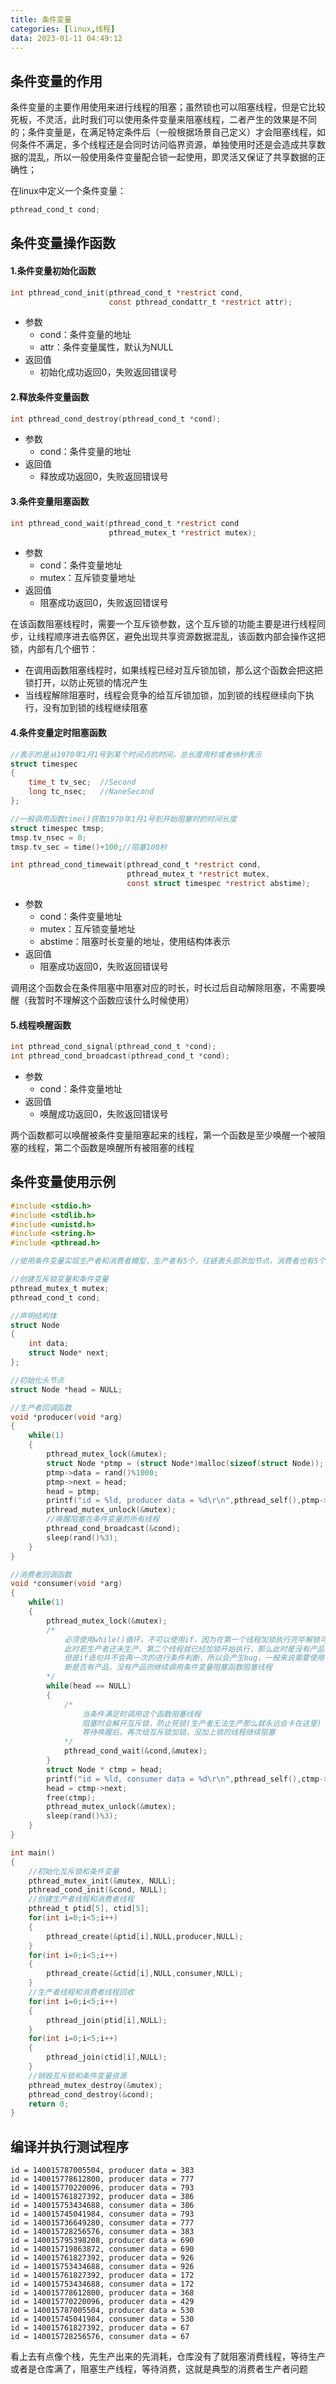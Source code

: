 ```yaml
---
title: 条件变量
categories: [linux,线程]
data: 2023-01-11 04:49:12
---
```


## 条件变量的作用

条件变量的主要作用使用来进行线程的阻塞；虽然锁也可以阻塞线程，但是它比较死板，不灵活，此时我们可以使用条件变量来阻塞线程，二者产生的效果是不同的；条件变量是，在满足特定条件后（一般根据场景自己定义）才会阻塞线程，如何条件不满足，多个线程还是会同时访问临界资源，单独使用时还是会造成共享数据的混乱，所以一般使用条件变量配合锁一起使用，即灵活又保证了共享数据的正确性；

在linux中定义一个条件变量：

~~~c
pthread_cond_t cond;
~~~

## 条件变量操作函数

#### 1.条件变量初始化函数

~~~c
int pthread_cond_init(pthread_cond_t *restrict cond,
                      const pthread_condattr_t *restrict attr);
~~~

-   参数
    -   cond：条件变量的地址
    -   attr：条件变量属性，默认为NULL
-   返回值
    -   初始化成功返回0，失败返回错误号

#### 2.释放条件变量函数

~~~c
int pthread_cond_destroy(pthread_cond_t *cond);
~~~

-   参数
    -   cond：条件变量的地址
-   返回值
    -   释放成功返回0，失败返回错误号

#### 3.条件变量阻塞函数

~~~c
int pthread_cond_wait(pthread_cond_t *restrict cond
                      pthread_mutex_t *restrict mutex);
~~~

-   参数
    -   cond：条件变量地址
    -   mutex：互斥锁变量地址
-   返回值
    -   阻塞成功返回0，失败返回错误号

在该函数阻塞线程时，需要一个互斥锁参数，这个互斥锁的功能主要是进行线程同步，让线程顺序进去临界区，避免出现共享资源数据混乱，该函数内部会操作这把锁，内部有几个细节：

-   在调用函数阻塞线程时，如果线程已经对互斥锁加锁，那么这个函数会把这把锁打开，以防止死锁的情况产生
-   当线程解除阻塞时，线程会竞争的给互斥锁加锁，加到锁的线程继续向下执行，没有加到锁的线程继续阻塞

#### 4.条件变量定时阻塞函数

~~~c
//表示的是从1970年1月1号到某个时间点的时间，总长度用秒或者纳秒表示
struct timespec
{
    time_t tv_sec;	//Second
    long tc_nsec;	//NaneSecond
};

//一般调用函数time()获取1970年1月1号到开始阻塞时的时间长度
struct timespec tmsp;
tmsp.tv_nsec = 0;
tmsp.tv_sec = time()+100;//阻塞100秒

int pthread_cond_timewait(pthread_cond_t *restrict cond,
                          pthread_mutex_t *restrict mutex,
                          const struct timespec *restrict abstime);
~~~

-   参数
    -   cond：条件变量地址
    -   mutex：互斥锁变量地址
    -   abstime：阻塞时长变量的地址，使用结构体表示
-   返回值
    -   阻塞成功返回0，失败返回错误号

调用这个函数会在条件阻塞中阻塞对应的时长，时长过后自动解除阻塞，不需要唤醒（我暂时不理解这个函数应该什么时候使用）

#### 5.线程唤醒函数

~~~c
int pthread_cond_signal(pthread_cond_t *cond);
int pthread_cond_broadcast(pthread_cond_t *cond);
~~~

-   参数
    -   cond：条件变量地址
-   返回值
    -   唤醒成功返回0，失败返回错误号

两个函数都可以唤醒被条件变量阻塞起来的线程，第一个函数是至少唤醒一个被阻塞的线程，第二个函数是唤醒所有被阻塞的线程

## 条件变量使用示例

~~~c
#include <stdio.h>
#include <stdlib.h>
#include <unistd.h>
#include <string.h>
#include <pthread.h>

//使用条件变量实现生产者和消费者模型，生产者有5个，往链表头部添加节点，消费者也有5个，删除链表头部的节点

//创建互斥锁变量和条件变量
pthread_mutex_t mutex;
pthread_cond_t cond;

//声明结构体
struct Node
{
	int data;
	struct Node* next;
};

//初始化头节点
struct Node *head = NULL;

//生产者回调函数
void *producer(void *arg)
{
    while(1)
    {
        pthread_mutex_lock(&mutex);
        struct Node *ptmp = (struct Node*)malloc(sizeof(struct Node));
        ptmp->data = rand()%1000;
        ptmp->next = head;
        head = ptmp;
        printf("id = %ld, producer data = %d\r\n",pthread_self(),ptmp->data);
        pthread_mutex_unlock(&mutex);
        //唤醒阻塞在条件变量的所有线程
        pthread_cond_broadcast(&cond);
        sleep(rand()%3);	
    }
}

//消费者回调函数
void *consumer(void *arg)
{
    while(1)
    {
        pthread_mutex_lock(&mutex);
        /*
            必须使用while()循环，不可以使用if，因为在第一个线程加锁执行完毕解锁可能没问题，
            此时若生产者还未生产，第二个线程就已经加锁开始执行，那么此时是没有产品可以消耗的，
            但是if语句并不会再一次的进行条件判断，所以会产生bug，一般来说需要使用循环再次判
            断是否有产品，没有产品则继续调用条件变量阻塞函数阻塞线程
        */
        while(head == NULL)
        {
            /*
                当条件满足时调用这个函数阻塞线程
                阻塞时会解开互斥锁，防止死锁(生产者无法生产那么就永远会卡在这里)
                等待唤醒后，再次给互斥锁加锁，没加上锁的线程继续阻塞
            */
            pthread_cond_wait(&cond,&mutex);
        }
        struct Node * ctmp = head;
        printf("id = %ld, consumer data = %d\r\n",pthread_self(),ctmp->data);
        head = ctmp->next;
        free(ctmp);
        pthread_mutex_unlock(&mutex);
        sleep(rand()%3);
    }
}

int main()
{
    //初始化互斥锁和条件变量
    pthread_mutex_init(&mutex, NULL);
    pthread_cond_init(&cond, NULL);
    //创建生产者线程和消费者线程
    pthread_t ptid[5], ctid[5];
    for(int i=0;i<5;i++)
    {
        pthread_create(&ptid[i],NULL,producer,NULL);
    }
    for(int i=0;i<5;i++)
    {
        pthread_create(&ctid[i],NULL,consumer,NULL);
    }
    //生产者线程和消费者线程回收
    for(int i=0;i<5;i++)
    {
        pthread_join(ptid[i],NULL);
    }
    for(int i=0;i<5;i++)
    {
        pthread_join(ctid[i],NULL);
    }
    //销毁互斥锁和条件变量资源
    pthread_mutex_destroy(&mutex);
    pthread_cond_destroy(&cond);
    return 0;
}
~~~

## 编译并执行测试程序

~~~shell
id = 140015787005504, producer data = 383
id = 140015778612800, producer data = 777
id = 140015770220096, producer data = 793
id = 140015761827392, producer data = 386
id = 140015753434688, consumer data = 386
id = 140015745041984, consumer data = 793
id = 140015736649280, consumer data = 777
id = 140015728256576, consumer data = 383
id = 140015795398208, producer data = 690
id = 140015719863872, consumer data = 690
id = 140015761827392, producer data = 926
id = 140015753434688, consumer data = 926
id = 140015761827392, producer data = 172
id = 140015753434688, consumer data = 172
id = 140015778612800, producer data = 368
id = 140015770220096, producer data = 429
id = 140015787005504, producer data = 530
id = 140015745041984, consumer data = 530
id = 140015761827392, producer data = 67
id = 140015728256576, consumer data = 67
~~~

看上去有点像个栈，先生产出来的先消耗，仓库没有了就阻塞消费线程，等待生产或者是仓库满了，阻塞生产线程，等待消费，这就是典型的消费者生产者问题
